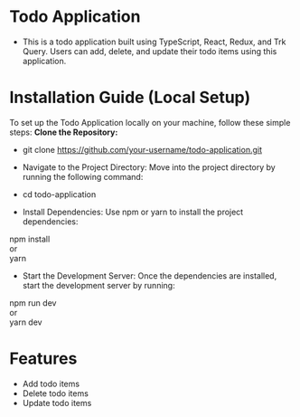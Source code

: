 # Todo Application

- This is a todo application built using TypeScript, React, Redux, and Trk Query. Users can add, delete, and update their todo items using this application.

# Installation Guide (Local Setup)

To set up the Todo Application locally on your machine, follow these simple steps:
<b>Clone the Repository:</b>

- git clone https://github.com/your-username/todo-application.git
- Navigate to the Project Directory: Move into the project directory by running the following command:

- cd todo-application
- Install Dependencies: Use npm or yarn to install the project dependencies:

npm install<br/>
or<br/>
yarn

- Start the Development Server: Once the dependencies are installed, start the development server by running:

npm run dev <br/>
or<br/>
yarn dev

# Features <br/>

- Add todo items
- Delete todo items
- Update todo items
